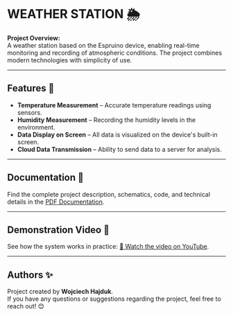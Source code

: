 # WEATHER STATION 🌦️

**Project Overview:**  
A weather station based on the Espruino device, enabling real-time monitoring and recording of atmospheric conditions. The project combines modern technologies with simplicity of use.

---

## Features 🌟

- **Temperature Measurement** – Accurate temperature readings using sensors.  
- **Humidity Measurement** – Recording the humidity levels in the environment.  
- **Data Display on Screen** – All data is visualized on the device's built-in screen.  
- **Cloud Data Transmission** – Ability to send data to a server for analysis.  

---

## Documentation 📖

Find the complete project description, schematics, code, and technical details in the [PDF Documentation](DESIGN_LAB_REPORT.pdf).

---

## Demonstration Video 🎥

See how the system works in practice: [🎥 Watch the video on YouTube](https://youtu.be/7b1KZdM2IWs).

---

## Authors ✨

Project created by **Wojciech Hajduk**.  
If you have any questions or suggestions regarding the project, feel free to reach out! 😊